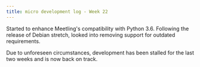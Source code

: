 ```yaml
---
title: micro development log - Week 22
---
```


Started to enhance Meetling's compatibility with Python 3.6. Following the release of Debian
stretch, looked into removing support for outdated requirements.

Due to unforeseen circumstances, development has been stalled for the last two weeks and is now back
on track.

